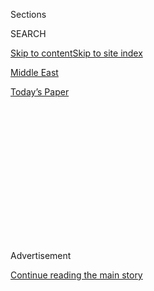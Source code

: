 <div id="app">

<div>

<div>

<div>

<div class="NYTAppHideMasthead css-1q2w90k e1suatyy0">

<div class="section css-ui9rw0 e1suatyy2">

<div class="css-eph4ug er09x8g0">

<div class="css-6n7j50">

</div>

<span class="css-1dv1kvn">Sections</span>

<div class="css-10488qs">

<span class="css-1dv1kvn">SEARCH</span>

</div>

[Skip to content](#site-content)[Skip to site index](#site-index)

</div>

<div id="masthead-section-label" class="css-1wr3we4 eaxe0e00">

[Middle
East](https://www.nytimes3xbfgragh.onion/section/world/middleeast)

</div>

<div class="css-10698na e1huz5gh0">

</div>

</div>

<div id="masthead-bar-one" class="section hasLinks css-15hmgas e1csuq9d3">

<div class="css-uqyvli e1csuq9d0">

</div>

<div class="css-1uqjmks e1csuq9d1">

</div>

<div class="css-9e9ivx">

[](https://myaccount.nytimes3xbfgragh.onion/auth/login?response_type=cookie&client_id=vi)

</div>

<div class="css-1bvtpon e1csuq9d2">

[Today’s
Paper](https://www.nytimes3xbfgragh.onion/section/todayspaper)

</div>

</div>

</div>

</div>

<div data-aria-hidden="false">

<div id="site-content" data-role="main">

<div>

<div class="css-1aor85t" style="opacity:0.000000001;z-index:-1;visibility:hidden">

<div class="css-1hqnpie">

<div class="css-epjblv">

<span class="css-17xtcya">[Middle
East](/section/world/middleeast)</span><span class="css-x15j1o">|</span><span class="css-fwqvlz">A
Roar at a Funeral, and Yemen’s War Is
Altered</span>

</div>

<div class="css-k008qs">

<div class="css-1iwv8en">

<span class="css-18z7m18"></span>

<div>

</div>

</div>

<span class="css-1n6z4y">https://nyti.ms/2dQ5RqC</span>

<div class="css-1705lsu">

<div class="css-4xjgmj">

<div class="css-4skfbu" data-role="toolbar" data-aria-label="Social Media Share buttons, Save button, and Comments Panel with current comment count" data-testid="share-tools">

  - 
  - 
  - 
  - 
    
    <div class="css-6n7j50">
    
    </div>

  - 

</div>

</div>

</div>

</div>

</div>

</div>

<div class="css-13pd83m">

</div>

<div id="top-wrapper" class="css-1sy8kpn">

<div id="top-slug" class="css-l9onyx">

Advertisement

</div>

[Continue reading the main
story](#after-top)

<div class="ad top-wrapper" style="text-align:center;height:100%;display:block;min-height:250px">

<div id="top" class="place-ad" data-position="top" data-size-key="top">

</div>

</div>

<div id="after-top">

</div>

</div>

<div id="sponsor-wrapper" class="css-1hyfx7x">

<div id="sponsor-slug" class="css-19vbshk">

Supported by

</div>

[Continue reading the main
story](#after-sponsor)

<div id="sponsor" class="ad sponsor-wrapper" style="text-align:center;height:100%;display:block">

</div>

<div id="after-sponsor">

</div>

</div>

<div class="css-1vkm6nb ehdk2mb0">

# A Roar at a Funeral, and Yemen’s War Is Altered

</div>

<div class="css-79elbk" data-testid="photoviewer-wrapper">

<div class="css-z3e15g" data-testid="photoviewer-wrapper-hidden">

</div>

<div class="css-1a48zt4 ehw59r15" data-testid="photoviewer-children">

![<span class="css-16f3y1r e13ogyst0" data-aria-hidden="true">A rally on
Sunday in Sana, Yemen, protesting deadly airstrikes. Yemeni officials
said a military coalition led by Saudi Arabia was
responsible.</span><span class="css-cnj6d5 e1z0qqy90" itemprop="copyrightHolder"><span class="css-1ly73wi e1tej78p0">Credit...</span><span><span>Yahya
Arhab/European Pressphoto
Agency</span></span></span>](https://static01.graylady3jvrrxbe.onion/images/2016/10/10/world/10YEMEN1/10YEMEN1-articleInline.jpg?quality=75&auto=webp&disable=upscale)

</div>

</div>

<div class="css-xt80pu e12qa4dv0">

<div class="css-18e8msd">

<div class="css-vp77d3 epjyd6m0">

<div class="css-1baulvz">

By <span class="css-1baulvz" itemprop="name">Shuaib Almosawa</span> and
[<span class="css-1baulvz last-byline" itemprop="name">Ben
Hubbard</span>](http://www.nytimes3xbfgragh.onion/by/ben-hubbard)

</div>

</div>

  - Oct. 9,
    2016

  - 
    
    <div class="css-4xjgmj">
    
    <div class="css-d8bdto" data-role="toolbar" data-aria-label="Social Media Share buttons, Save button, and Comments Panel with current comment count" data-testid="share-tools">
    
      - 
      - 
      - 
      - 
        
        <div class="css-6n7j50">
        
        </div>
    
      - 
    
    </div>
    
    </div>

</div>

</div>

<div class="section meteredContent css-1r7ky0e" name="articleBody" itemprop="articleBody">

<div class="css-1fanzo5 StoryBodyCompanionColumn">

<div class="css-53u6y8">

SANA, Yemen — Large speakers played verses from the Quran as hundreds of
mourners filed through the fanciest reception hall in Sana, the capital,
to pay their respects to a prominent family after the death of its
patriarch.

Then there was a roar, the hall shook, and the guests were knocked to
the floor and enveloped in fire and smoke. Some rushed for the exits as
parts of the ceiling collapsed, trapping others under the rubble.

“We did not think they would attack a funeral,” said Abdulla al-Shamy,
27, a clothing salesman who was in the hall at the time. “We did not
think they would be so vile.”

The attack on Saturday, which Yemeni officials and witnesses said was a
series of airstrikes by the military coalition led by Saudi Arabia,
killed more than 100 people and unleashed political forces that could
drastically change the course of Yemen’s war.

</div>

</div>

<div class="css-1fanzo5 StoryBodyCompanionColumn">

<div class="css-53u6y8">

“This really might be the watershed,” said April Longley Alley, an
analyst with the International Crisis Group who follows events in Yemen.

The carnage in the heart of the capital could hamper any return to talks
aimed at ending the conflict, while galvanizing support in northern
Yemen for military escalation against Saudi Arabia, Ms. Alley said.

The United States will conduct “an immediate review” of its support for
the Saudi-led coalition, with possible adjustments “to better align with
U.S. principles, values and interests,” according to [a
statement](https://www.whitehouse.gov/the-press-office/2016/10/08/statement-nsc-spokesperson-ned-price-yemen)
from Ned Price, the National Security Council spokesman.

“U.S. security cooperation with Saudi Arabia is not a blank check,” Mr.
Price’s statement said. “Even as we assist Saudi Arabia regarding the
defense of their territorial integrity, we have and will continue to
express our serious concerns about the conflict in Yemen and how it has
been waged.”

Secretary of State John Kerry also spoke by phone on Sunday with top
Saudi officials and called for an immediate “cessation of hostilities,”
the State Department said in a statement. Mohammed bin Salman, the Saudi
deputy crown prince, said his government was prepared to “institute a
renewable 72-hour cessation as soon as possible, provided the Houthis
will agree,” the State Department added.

</div>

</div>

<div class="css-1fanzo5 StoryBodyCompanionColumn">

<div class="css-53u6y8">

Initially, Saudi Arabia denied that jets from its coalition had been
involved in the attack. But in a statement on Sunday, the Saudis
announced an investigation into “reports about the regrettable and
painful bombing.”

The conflict in Yemen broke out in 2014 when rebels known as [the
Houthis](http://www.nytimes3xbfgragh.onion/2015/01/21/world/middleeast/who-are-the-houthis-of-yemen.html)
seized the capital and sent the government into exile. The Houthis are
allied with army units loyal to a former president, Ali Abdullah Saleh;
they have been fighting for control of the country against groups at
least nominally loyal to the current president, Abdu Rabbu Mansour Hadi,
who is backed by Saudi Arabia and its Persian Gulf allies.

In March 2015, the Saudi-led coalition began a campaign of airstrikes
aimed at turning the tide against the Houthi-Saleh alliance. The
campaign has largely failed, while reports of civilian deaths have grown
common, and much of the country is on the brink of famine.

The airstrikes on Saturday followed a period of escalation since August,
when the last round of internationally backed peace talks broke down.
Both sides have sought to bolster their positions since then.

Over the summer, the Houthis announced the creation of a political
council to govern their areas. Mr. Hadi, the exiled president, decreed
that he was relocating the country’s central bank from Sana to the
southern port city of Aden, where his government has a presence.

It is not clear where the bank will obtain funds or how it will function
in Aden, and the move could worsen the country’s economic crisis, said
Peter Salisbury, who studies Yemen as an associate fellow at Chatham
House, a think tank based in London.

“The decree has really created a limbo state, where we don’t know what
is going to happen, and what you really don’t want in a time of civil
war is instability in the banking sector,” Mr. Salisbury said.

</div>

</div>

<div class="css-1fanzo5 StoryBodyCompanionColumn">

<div class="css-53u6y8">

Diplomats, including Mr. Kerry, have struggled to restart peace talks, a
possibility that appeared remote after Saturday’s strikes. Yemeni
leaders who supported peace talks were among those killed in the
airstrike, along with ordinary civilians.

Yousif al-Emad, who sells insurance, was in the reception hall in Sana
when the first strike hit, filling the hall with smoke and causing a
stampede.

</div>

</div>

<div class="css-79elbk" data-testid="photoviewer-wrapper">

<div class="css-z3e15g" data-testid="photoviewer-wrapper-hidden">

</div>

<div class="css-1a48zt4 ehw59r15" data-testid="photoviewer-children">

![<span class="css-16f3y1r e13ogyst0" data-aria-hidden="true">Investigators
at the reception hall in Sana that was hit by airstrikes on Saturday,
killing more than 100
people.</span><span class="css-cnj6d5 e1z0qqy90" itemprop="copyrightHolder"><span class="css-1ly73wi e1tej78p0">Credit...</span><span>Khaled
Abdullah/Reuters</span></span>](https://static01.graylady3jvrrxbe.onion/images/2016/10/10/world/10YEMEN3/10YEMEN3-articleInline.jpg?quality=75&auto=webp&disable=upscale)

</div>

</div>

<div class="css-1fanzo5 StoryBodyCompanionColumn">

<div class="css-53u6y8">

“It was like a movie, when all of a sudden the roof started falling on
the gathering,” Mr. Emad, 27, said from his bed in a Sana hospital.

When he heard a second strike, he jumped from a window to escape,
breaking his leg. Then he hid in a bathroom as a third strike hit.

He lost six friends and one cousin in the attack, and he now feels
nothing but anger at Saudi Arabia, saying that Yemenis should stage
counterattacks along the Saudi-Yemeni frontier.

“There is nothing for us to do but to go to the fronts at the border,”
he said. “That is the only weapon at our disposal.”

</div>

</div>

<div class="css-1fanzo5 StoryBodyCompanionColumn">

<div class="css-53u6y8">

Tamim al-Shami, a spokesman for the Yemeni Health Ministry, said that
hospitals had received at least 114 bodies from the airstrikes and that
more than 600 people had been wounded.

In a statement on Saturday, the United Nations said more than 140 had
been killed in all. Mr. Shami said the higher figure probably included
victims who had not been taken to medical facilities.

“Some bodies were shredded to pieces, an ear here, a head there,” Mr.
Shami said.

The dead included many members of prominent tribes from northern Yemen.
Ms. Alley, the analyst with the International Crisis Group, said those
tribes might now ally with the rebels in new attacks on Saudi Arabia.
Also killed were Abdulqader Hilal, the mayor of Sana, and a number of
other political and military leaders who not only supported peace talks
with the exiled government, but also had the credibility to put an
accord into effect.

“They killed and injured several important moderate leaders who were
working with them, who wanted a deal,” Ms. Alley said of the Saudi-led
coalition. “Now the desire for revenge is high, and militants will be
empowered, which puts us in a situation where a compromise might not be
possible.”

The attack occurred at a time of growing tension between the United
States and Saudi Arabia. Their decades-old alliance has been strained by
the United States’ push for a nuclear agreement with Iran, a bitter
Saudi enemy, as well as by American policy in Syria.

American officials have stepped up public and private criticism of the
Saudi-led air campaign. Several expressed frustration that the campaign
continued to inflict grievous harm on civilians despite American
warnings and growing international condemnation, and some suggested that
the attack on Saturday could be something of a last straw between
Washington and Riyadh.

One senior American official, who spoke about internal administration
deliberations on the condition of anonymity, said that after several
private warnings about airstrikes that killed civilians, the latest
attack was the most serious so far, and the administration needed to
review the situation.

</div>

</div>

<div class="css-1fanzo5 StoryBodyCompanionColumn">

<div class="css-53u6y8">

The official said there was no evidence that the coalition had
deliberately tried to hit civilians; rather, the official said,
shortcomings in intelligence and targeting procedures were the most
likely explanation.

The United States has sold billions of dollars’ worth of military
hardware and munitions to Saudi Arabia over the years, and a new arms
deal worth $1.15 billion was approved this year, despite efforts by
dozens of members of Congress to block it.

The United States does not provide the Saudi-led coalition with
targeting information for strikes within Yemen, but it does help Saudi
Arabia guard its borders and provides training and refueling for the
Saudi Air Force. It is this support that could be curtailed after a
policy review.

Some analysts argue that the United States should use this leverage to
press Saudi Arabia and its allies for changes in how they are fighting
in Yemen.

“I’m sick at the current situation in Yemen — we have to take more
responsibility for it,” Thomas C. Krajeski, a former United States
ambassador to Yemen, said in an email. “We can put a lot of pressure on
the Saudis. It’s time to do it. They have to know that this war is going
badly for them, if not on the ground then in the arena of world
opinion.”

In Iran, the Islamic Revolutionary Guards Corps strongly condemned the
airstrikes, calling them a “U.S-Saudi-Zionist joint plot,” the
semiofficial Tasnim News Agency reported.

In a statement, the Revolutionary Guards predicted that the Houthis
would seek revenge and said that Saudi leaders would suffer the same
fate as that of “dictators” like the former Iraqi president Saddam
Hussein and the former Libyan leader Col. Muammar el-Qaddafi.

</div>

</div>

<div class="css-1fanzo5 StoryBodyCompanionColumn">

<div class="css-53u6y8">

For Ali el-Shabani, a Yemeni journalist who fled the reception hall
after the first strike and watched it unfold from nearby, the toll on
his community continues to mount.

“Every hour that goes by, I learn that someone I knew was either killed
or wounded,” he said. “We are getting worse by the hour. That was like
our little Hiroshima.”

</div>

</div>

</div>

<div>

</div>

<div>

</div>

<div>

</div>

<div>

<div id="bottom-wrapper" class="css-1ede5it">

<div id="bottom-slug" class="css-l9onyx">

Advertisement

</div>

[Continue reading the main
story](#after-bottom)

<div id="bottom" class="ad bottom-wrapper" style="text-align:center;height:100%;display:block;min-height:90px">

</div>

<div id="after-bottom">

</div>

</div>

</div>

</div>

</div>

## Site Index

<div>

</div>

## Site Information Navigation

  - [© <span>2020</span> <span>The New York Times
    Company</span>](https://help.nytimes3xbfgragh.onion/hc/en-us/articles/115014792127-Copyright-notice)

<!-- end list -->

  - [NYTCo](https://www.nytco.com/)
  - [Contact
    Us](https://help.nytimes3xbfgragh.onion/hc/en-us/articles/115015385887-Contact-Us)
  - [Work with us](https://www.nytco.com/careers/)
  - [Advertise](https://nytmediakit.com/)
  - [T Brand Studio](http://www.tbrandstudio.com/)
  - [Your Ad
    Choices](https://www.nytimes3xbfgragh.onion/privacy/cookie-policy#how-do-i-manage-trackers)
  - [Privacy](https://www.nytimes3xbfgragh.onion/privacy)
  - [Terms of
    Service](https://help.nytimes3xbfgragh.onion/hc/en-us/articles/115014893428-Terms-of-service)
  - [Terms of
    Sale](https://help.nytimes3xbfgragh.onion/hc/en-us/articles/115014893968-Terms-of-sale)
  - [Site
    Map](https://spiderbites.nytimes3xbfgragh.onion)
  - [Help](https://help.nytimes3xbfgragh.onion/hc/en-us)
  - [Subscriptions](https://www.nytimes3xbfgragh.onion/subscription?campaignId=37WXW)

</div>

</div>

</div>

</div>
